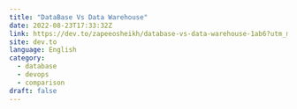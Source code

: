 ```yaml
---
title: "DataBase Vs Data Warehouse"
date: 2022-08-23T17:33:32Z
link: https://dev.to/zapeeosheikh/database-vs-data-warehouse-1ab6?utm_medium=RSS&utm_source=news.12bit.vn
site: dev.to
language: English
category:
  - database
  - devops
  - comparison
draft: false
---
```

